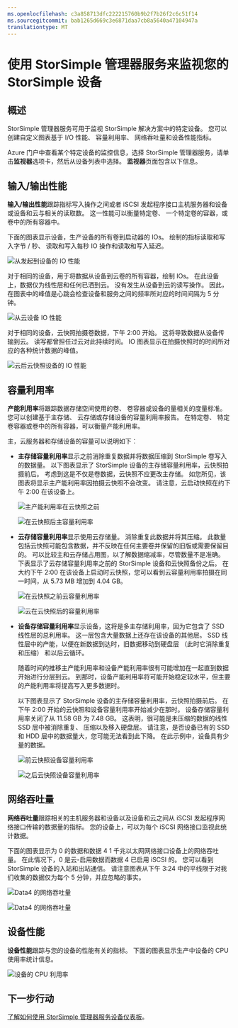 ```yaml
---
ms.openlocfilehash: c3a858713dfc222215760b9b2f7b26f2c6c51f14
ms.sourcegitcommit: bab1265d669c3e6871daa7cb8a5640a47104947a
translationtype: MT
---
```

<properties 
   pageTitle="监视您的 StorSimple 设备 |Microsoft Azure"
   description="介绍如何使用 StorSimple 管理器服务监视 I/O 性能、 容量利用率、 网络吞吐量和设备性能。"
   services="storsimple"
   documentationCenter="NA"
   authors="alkohli"
   manager="carolz"
   editor="" />
<tags 
   ms.service="storsimple"
   ms.devlang="NA"
   ms.topic="article"
   ms.tgt_pltfrm="NA"
   ms.workload="TBD"
   ms.date="09/02/2015"
   ms.author="alkohli" />

# 使用 StorSimple 管理器服务来监视您的 StorSimple 设备 

## 概述

StorSimple 管理器服务可用于监视 StorSimple 解决方案中的特定设备。 您可以创建自定义图表基于 I/O 性能、 容量利用率、 网络吞吐量和设备性能指标。 

Azure 门户中查看某个特定设备的监控信息，选择 StorSimple 管理器服务，请单击**监视器**选项卡，然后从设备列表中选择。 **监视器**页面包含以下信息。

## 输入/输出性能 

**输入/输出性能**跟踪指标写入操作之间或者 iSCSI 发起程序接口主机服务器和设备或设备和云与相关的读取数。 这一性能可以衡量特定卷、 一个特定卷的容器，或卷中的所有容器中。

下面的图表显示设备，生产设备的所有卷到启动器的 IOs。 绘制的指标读取和写入字节 / 秒、 读取和写入每秒 IO 操作和读取和写入延迟。

![从发起到设备的 IO 性能](./media/storsimple-monitor-device/StorSimple_IO_Performance_For_InitiatorTODevice_For_AllVolumesM.png)

对于相同的设备，用于将数据从设备到云卷的所有容器，绘制 IOs。 在此设备上，数据仅为线性层和任何已洒到云。 没有发生从设备到云的读写操作。 因此，在图表中的峰值是心跳会检查设备和服务之间的频率所对应的时间间隔为 5 分钟。 

![从云设备 IO 性能](./media/storsimple-monitor-device/StorSimple_IO_Performance_For_DeviceTOCloud_For_AllVolumeContainersM.png)


对于相同的设备，云快照拍摄卷数据，下午 2:00 开始。 这将导致数据从设备传输到云。 读写都曾担任过云对此持续时间。 IO 图表显示在拍摄快照时的时间所对应的各种统计数据的峰值。 

![云后云快照设备的 IO 性能](./media/storsimple-monitor-device/StorSimple_IO_Performance_For_DeviceTOCloud_For_AllVolumeContainers2M.png)


## 容量利用率 

**产能利用率**将跟踪数据存储空间使用的卷、 卷容器或设备的量相关的度量标准。 您可以创建基于主存储、 云存储或存储设备的容量利用率报告。 在特定卷、 特定卷容器或卷中的所有容器，可以衡量产能利用率。

主，云服务器和存储设备的容量可以说明如下︰

- **主存储容量利用率**显示之前消除重复数据并将数据压缩到 StorSimple 卷写入的数据量。 以下图表显示了 StorSimple 设备的主存储容量利用率，云快照拍摄前后。 考虑到这是不仅是卷数据，云快照不应更改主存储。 如您所见，该图表将显示主产能利用率因拍摄云快照不会改变。 请注意，云启动快照在约下午 2:00 在该设备上。

    ![主产能利用率在云快照之前](./media/storsimple-monitor-device/StorSimple_PrimaryCapacityUtil_For_AllVolumes2M.png)
    
    ![在云快照后主容量利用率](./media/storsimple-monitor-device/StorSimple_PrimaryCapacityUtil_For_AllVolumes1M.png)


- **云存储容量利用率**显示使用云存储量。 消除重复此数据并将其压缩。 此数量包括云快照可能包含数据，并不反映在任何主要卷并保留的旧版或需要保留目的。 可以比较主和云存储占用图，以了解数据缩减率，尽管数量不是准确。 下表显示了云存储容量利用率之前的 StorSimple 设备和云快照备份之后。 在大约下午 2:00 在该设备上启动时云快照，您可以看到云容量利用率拍摄在同一时间，从 5.73 MB 增加到 4.04 GB。

    ![在云快照之前云容量利用率](./media/storsimple-monitor-device/StorSimple_CloudCapacityUtil_For_AllVolumeContainers2M.png)

    ![云在云快照后的容量利用率](./media/storsimple-monitor-device/StorSimple_CloudCapacityUtil_For_AllVolumeContainers1M.png)


- **设备存储容量利用率**显示设备，这将是多主存储利用率，因为它包含了 SSD 线性层的总利用率。 这一层包含大量数据上还存在该设备的其他层。 SSD 线性层中的产能，以便在新数据到达时，旧数据移动到硬盘层 （此时它消除重复和压缩） 和以后云循环。

    随着时间的推移主产能利用率和设备产能利用率很有可能增加在一起直到数据开始进行分层到云。 到那时，设备产能利用率将可能开始稳定较水平，但主要的产能利用率将提高写入更多数据时。

    以下图表显示了 StorSimple 设备的主存储容量利用率，云快照拍摄前后。 在下午 2:00 开始的云快照和设备容量利用率开始减少在那时。 设备存储容量利用率关闭了从 11.58 GB 为 7.48 GB。 这表明，很可能是未压缩的数据的线性 SSD 层中被消除重复、 压缩以及移入硬盘层。 请注意，是否设备已有的 SSD 和 HDD 层中的数据量大，您可能无法看到此下降。 在此示例中，设备具有少量的数据。

    ![前云快照设备容量利用率](./media/storsimple-monitor-device/StorSimple_DeviceCapacityUtil2M.png)

    ![之后云快照设备容量利用率](./media/storsimple-monitor-device/StorSimple_DeviceCapacityUtil1M.png)


## 网络吞吐量

**网络吞吐量**跟踪相关的主机服务器和设备以及设备和云之间从 iSCSI 发起程序网络接口传输的数据量的指标。 您的设备上，可以为每个 iSCSI 网络接口监视此统计数据。

下面的图表显示为 0 的数据和数据 4 1 千兆以太网网络接口设备上的网络吞吐量。 在此情况下，0 是云-启用数据而数据 4 已启用 iSCSI 的。 您可以看到 StorSimple 设备的入站和出站通信。 请注意图表从下午 3:24 中的平线限于对我们收集的数据仅为每个 5 分钟，并应忽略的事实。 

![Data4 的网络吞吐量](./media/storsimple-monitor-device/StorSimple_NetworkThroughput_Data0M.png)

![Data4 的网络吞吐量](./media/storsimple-monitor-device/StorSimple_NetworkThroughput_Data4M.png)


## 设备性能 

**设备性能**跟踪与您的设备的性能有关的指标。 下面的图表显示生产中设备的 CPU 使用率统计信息。

![设备的 CPU 利用率](./media/storsimple-monitor-device/StorSimple_DeviceMonitor_DevicePerformance1M.png)

## 下一步行动

[了解如何使用 StorSimple 管理器服务设备仪表板](storsimple-device-dashboard.md)。
